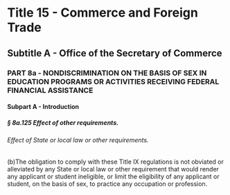 
# Title 15 - Commerce and Foreign Trade
## Subtitle A - Office of the Secretary of Commerce
### PART 8a - NONDISCRIMINATION ON THE BASIS OF SEX IN EDUCATION PROGRAMS OR ACTIVITIES RECEIVING FEDERAL FINANCIAL ASSISTANCE
#### Subpart A - Introduction
##### § 8a.125 Effect of other requirements.
###### Effect of State or local law or other requirements.

(b)The obligation to comply with these Title IX regulations is not obviated or alleviated by any State or local law or other requirement that would render any applicant or student ineligible, or limit the eligibility of any applicant or student, on the basis of sex, to practice any occupation or profession.
